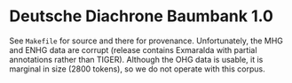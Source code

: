 # Deutsche Diachrone Baumbank 1.0

See `Makefile` for source and there for provenance.
Unfortunately, the MHG and ENHG data are corrupt (release contains Exmaralda with partial annotations rather than TIGER). Although the OHG data is usable, it is marginal in size (2800 tokens), so we do not operate with this corpus.
